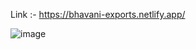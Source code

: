 Link :- https://bhavani-exports.netlify.app/

![image](https://github.com/user-attachments/assets/4b37f969-243f-4754-8dc3-6ae411397a08)
